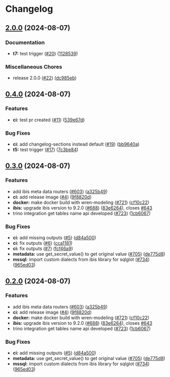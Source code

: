 # Changelog

## [2.0.0](https://github.com/grieve54706/wren-engine/compare/0.4.0...2.0.0) (2024-08-07)


### Documentation

* **t7:** test trigger ([#20](https://github.com/grieve54706/wren-engine/issues/20)) ([1128539](https://github.com/grieve54706/wren-engine/commit/112853966b2f067efaae3aa65f7de5a7f687aa25))


### Miscellaneous Chores

* release 2.0.0 ([#22](https://github.com/grieve54706/wren-engine/issues/22)) ([dc985eb](https://github.com/grieve54706/wren-engine/commit/dc985eb060f096b355257d07a09675e7a43e35e6))

## [0.4.0](https://github.com/grieve54706/wren-engine/compare/0.3.0...0.4.0) (2024-08-07)


### Features

* **ci:** test pr created ([#11](https://github.com/grieve54706/wren-engine/issues/11)) ([539e67d](https://github.com/grieve54706/wren-engine/commit/539e67d90034987e470b12707c532a7c3f7693ef))


### Bug Fixes

* **ci:** add changelog-sections instead default ([#19](https://github.com/grieve54706/wren-engine/issues/19)) ([bb9640a](https://github.com/grieve54706/wren-engine/commit/bb9640af5ce807ca6e81c687f105f8dadc31fecb))
* **t5:** test trigger ([#17](https://github.com/grieve54706/wren-engine/issues/17)) ([7c3be84](https://github.com/grieve54706/wren-engine/commit/7c3be847e7e70744ff5a89d0af006397b54a3e60))

## [0.3.0](https://github.com/grieve54706/wren-engine/compare/0.2.0...0.3.0) (2024-08-07)


### Features

* add ibis meta data routers ([#603](https://github.com/grieve54706/wren-engine/issues/603)) ([a325b49](https://github.com/grieve54706/wren-engine/commit/a325b4944b907e5b33b1bcede53ba0ef18faf203))
* **ci:** add release image ([#4](https://github.com/grieve54706/wren-engine/issues/4)) ([9f8820d](https://github.com/grieve54706/wren-engine/commit/9f8820ded68795131acddff9bfe41a131e781637))
* **docker:** make docker build with wren-modeling ([#721](https://github.com/grieve54706/wren-engine/issues/721)) ([cf10c22](https://github.com/grieve54706/wren-engine/commit/cf10c22d615228aa600dd8c040c766bacc28a52b))
* **ibis:** upgrade ibis version to 9.2.0 ([#688](https://github.com/grieve54706/wren-engine/issues/688)) ([83e6264](https://github.com/grieve54706/wren-engine/commit/83e626423e56d0065843438210fd56bb7ed88b79)), closes [#643](https://github.com/grieve54706/wren-engine/issues/643)
* trino integration get tables name api developed ([#723](https://github.com/grieve54706/wren-engine/issues/723)) ([1cb6067](https://github.com/grieve54706/wren-engine/commit/1cb60672ee72f71df3f6e10f97fb242ee0c34133))


### Bug Fixes

* **ci:** add missing outputs ([#5](https://github.com/grieve54706/wren-engine/issues/5)) ([d84a500](https://github.com/grieve54706/wren-engine/commit/d84a50055e145a144871a954eb055f14d3e33f42))
* **ci:** fix outputs ([#6](https://github.com/grieve54706/wren-engine/issues/6)) ([cca1181](https://github.com/grieve54706/wren-engine/commit/cca11813773be376339c33d61c0cd181fbde6ec6))
* **ci:** fix outputs ([#7](https://github.com/grieve54706/wren-engine/issues/7)) ([fcf46a9](https://github.com/grieve54706/wren-engine/commit/fcf46a9967722cd615aa677759d816a16c5a7edf))
* **metadata:** use get_secret_value() to get original value ([#705](https://github.com/grieve54706/wren-engine/issues/705)) ([de775d8](https://github.com/grieve54706/wren-engine/commit/de775d81d227e0c26dd628cd88fb665d5a325dc6))
* **mssql:** import custom dialects from ibis library for sqlglot ([#734](https://github.com/grieve54706/wren-engine/issues/734)) ([965ed03](https://github.com/grieve54706/wren-engine/commit/965ed03807a803ab79b1c398afba9353bb24062f))

## [0.2.0](https://github.com/grieve54706/wren-engine/compare/v0.1.0...0.2.0) (2024-08-07)


### Features

* add ibis meta data routers ([#603](https://github.com/grieve54706/wren-engine/issues/603)) ([a325b49](https://github.com/grieve54706/wren-engine/commit/a325b4944b907e5b33b1bcede53ba0ef18faf203))
* **ci:** add release image ([#4](https://github.com/grieve54706/wren-engine/issues/4)) ([9f8820d](https://github.com/grieve54706/wren-engine/commit/9f8820ded68795131acddff9bfe41a131e781637))
* **docker:** make docker build with wren-modeling ([#721](https://github.com/grieve54706/wren-engine/issues/721)) ([cf10c22](https://github.com/grieve54706/wren-engine/commit/cf10c22d615228aa600dd8c040c766bacc28a52b))
* **ibis:** upgrade ibis version to 9.2.0 ([#688](https://github.com/grieve54706/wren-engine/issues/688)) ([83e6264](https://github.com/grieve54706/wren-engine/commit/83e626423e56d0065843438210fd56bb7ed88b79)), closes [#643](https://github.com/grieve54706/wren-engine/issues/643)
* trino integration get tables name api developed ([#723](https://github.com/grieve54706/wren-engine/issues/723)) ([1cb6067](https://github.com/grieve54706/wren-engine/commit/1cb60672ee72f71df3f6e10f97fb242ee0c34133))


### Bug Fixes

* **ci:** add missing outputs ([#5](https://github.com/grieve54706/wren-engine/issues/5)) ([d84a500](https://github.com/grieve54706/wren-engine/commit/d84a50055e145a144871a954eb055f14d3e33f42))
* **metadata:** use get_secret_value() to get original value ([#705](https://github.com/grieve54706/wren-engine/issues/705)) ([de775d8](https://github.com/grieve54706/wren-engine/commit/de775d81d227e0c26dd628cd88fb665d5a325dc6))
* **mssql:** import custom dialects from ibis library for sqlglot ([#734](https://github.com/grieve54706/wren-engine/issues/734)) ([965ed03](https://github.com/grieve54706/wren-engine/commit/965ed03807a803ab79b1c398afba9353bb24062f))
